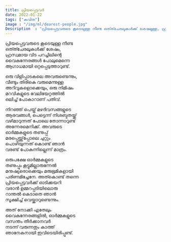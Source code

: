 ```yaml
---
title: പ്രിയപ്പെട്ടവർ  
date: 2022-01-22
tags: ["കവിത"]
image : "/img/ml/dearest-people.jpg"
Description  : "പ്രിയപ്പെട്ടവരുടെ കൂടെയുള്ള നീണ്ട ഒത്ത്ചേരലുകൾക്ക് ശേഷമുള്ള, ഹ്രസ്വമായ വിട പറച്ചിലിന്റെ..."
---
```


പ്രിയപ്പെട്ടവരുടെ കൂടെയുള്ള നീണ്ട  
ഒത്ത്ചേരലുകൾക്ക് ശേഷം,  
ഹ്രസ്വമായ വിട പറച്ചിലിന്റെ  
വൈകുന്നേരങ്ങൾ പോലുമെന്നെ  
ആഗാധമായി ഒറ്റപ്പെടുത്താറുണ്ട്.  

ഒരു വിളിപ്പാടകലെ അവരുണ്ടെന്നും,  
വീണ്ടും തിരികെ വരുമെന്നുള്ള  
അറിവുകളൊക്കെയും, ഒരു നിമിഷം   
മറവികളുടെ വേലിയേറ്റത്തിൽ  
ഒലിച്ച് പോകാറാണ് പതിവ്.  

നിറഞ്ഞ് പെയ്ത് മഴദിവസങ്ങളുടെ  
ആരവങ്ങൾ, പെട്ടെന്ന് നിശബ്ദതയ്ക്ക്  
വഴിമാറുന്നത് പോലെ തോന്നാറുണ്ട്  
അന്നേരമെനിക്ക്. അവരുടെ     
ഓർമ്മകളുടെ തണുപ്പ്     
മരപ്പെയ്ത്ത്‌പ്പോലെ ചുറ്റും   
പൊഴിയുന്നത് കൊണ്ട് ഞാൻ   
വരണ്ട് പോകുന്നില്ലെന്ന് മാത്രം.  

ഒരുപക്ഷേ ഓർമ്മകളുടെ     
തണുപ്പും കൂട്ടുമില്ലാരുന്നേൽ   
മനുഷ്യരൊക്കെയും മരുഭൂമികളായി   
പരിണമിച്ചേനേ. അത്കൊണ്ട് തന്നെ  
പ്രിയപ്പെട്ടവർക്ക് ഓടിക്കയറി  
വരാൻ ഉമ്മറപ്പടിയിലൊരു      
റാന്തൽ കെടാതെ ഞാൻ  
സൂക്ഷിച്ച് വെയ്ക്കാറുണ്ടെന്നും.  

അത് നോക്കി എതേലും   
വൈകുന്നേരങ്ങളിൽ, ഓർമ്മകളുടെ  
വസന്തം തീർക്കാനവർ  
നടന്ന് വരുന്നതും കാത്ത്  
ഞാനേകനായി ഇവിടെയിരിപ്പുണ്ട്.  



<!-- Photo by <a href="https://unsplash.com/@iamchang?utm_source=unsplash&utm_medium=referral&utm_content=creditCopyText">Chang Duong</a> on <a href="https://unsplash.com/?utm_source=unsplash&utm_medium=referral&utm_content=creditCopyText">Unsplash</a>
  
   -->
